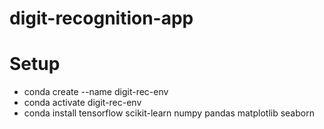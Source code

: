 # digit-recognition-app


# Setup
- conda create --name digit-rec-env
- conda activate digit-rec-env
- conda install tensorflow scikit-learn numpy pandas matplotlib seaborn

